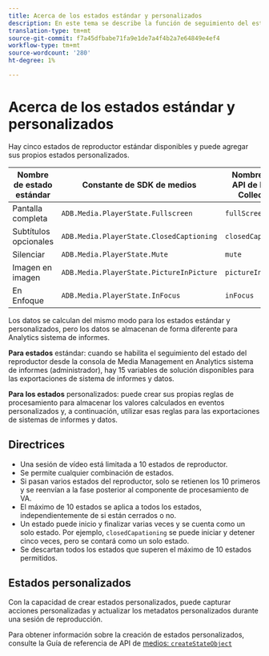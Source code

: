```yaml
---
title: Acerca de los estados estándar y personalizados
description: En este tema se describe la función de seguimiento del estado del reproductor, que incluye requisitos y directrices para la implementación y sistema de informes de estados de reproductor estándar y personalizados.
translation-type: tm+mt
source-git-commit: f7a45dfbabe71fa9e1de7a4f4b2a7e64849e4ef4
workflow-type: tm+mt
source-wordcount: '280'
ht-degree: 1%

---
```



# Acerca de los estados estándar y personalizados

Hay cinco estados de reproductor estándar disponibles y puede agregar sus propios estados personalizados.

| Nombre de estado estándar | Constante de SDK de medios | Nombre de la API de Media Collection |
|-----------------------|------------------------------------------|-----------------------------|
| Pantalla completa | `ADB.Media.PlayerState.Fullscreen` | `fullScreen` |
| Subtítulos opcionales | `ADB.Media.PlayerState.ClosedCaptioning` | `closedCaptioning` |
| Silenciar | `ADB.Media.PlayerState.Mute` | `mute` |
| Imagen en imagen | `ADB.Media.PlayerState.PictureInPicture` | `pictureInPicture` |
| En Enfoque | `ADB.Media.PlayerState.InFocus` | `inFocus` |

Los datos se calculan del mismo modo para los estados estándar y personalizados, pero los datos se almacenan de forma diferente para Analytics sistema de informes.

**Para estados** estándar: cuando se habilita el seguimiento del estado del reproductor desde la consola de Media Management en Analytics sistema de informes (administrador), hay 15 variables de solución disponibles para las exportaciones de sistema de informes y datos.

**Para los estados** personalizados: puede crear sus propias reglas de procesamiento para almacenar los valores calculados en eventos personalizados y, a continuación, utilizar esas reglas para las exportaciones de sistemas de informes y datos.

## Directrices

* Una sesión de vídeo está limitada a 10 estados de reproductor.
* Se permite cualquier combinación de estados.
* Si pasan varios estados del reproductor, solo se retienen los 10 primeros y se reenvían a la fase posterior al componente de procesamiento de VA.
* El máximo de 10 estados se aplica a todos los estados, independientemente de si están cerrados o no.
* Un estado puede inicio y finalizar varias veces y se cuenta como un solo estado. Por ejemplo, `closedCapationing` se puede iniciar y detener cinco veces, pero se contará como un solo estado.
* Se descartan todos los estados que superen el máximo de 10 estados permitidos.

## Estados personalizados

Con la capacidad de crear estados personalizados, puede capturar acciones personalizadas y actualizar los metadatos personalizados durante una sesión de reproducción.

Para obtener información sobre la creación de estados personalizados, consulte la Guía de referencia de API de [medios: `createStateObject`](https://aep-sdks.gitbook.io/docs/using-mobile-extensions/adobe-media-analytics/media-api-reference#createstateobject)
